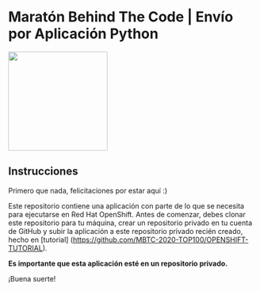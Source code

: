 # Maratón Behind The Code | Envío por Aplicación Python

<img src="https://avatars0.githubusercontent.com/u/1525981?s=200&v=4" width="200rem"/>

## Instrucciones

Primero que nada, felicitaciones por estar aquí :)

Este repositorio contiene una aplicación con parte de lo que se necesita para ejecutarse en Red Hat OpenShift. Antes de comenzar, debes clonar este repositorio para tu máquina, crear un repositorio privado en tu cuenta de GitHub y subir la aplicación a este repositorio privado recién creado, hecho en [tutorial] (https://github.com/MBTC-2020-TOP100/OPENSHIFT-TUTORIAL).

**Es importante que esta aplicación esté en un repositorio privado.**

¡Buena suerte!